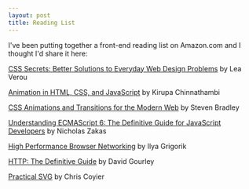 ```yaml
---
layout: post
title: Reading List
---
```


I've been putting together a front-end reading list on Amazon.com and I thought I'd share it here:

[CSS Secrets: Better Solutions to Everyday Web Design Problems](https://www.amazon.com/dp/1449372635) by Lea Verou

[Animation in HTML, CSS, and JavaScript](https://www.amazon.com/dp/1502548704) by Kirupa Chinnathambi

[CSS Animations and Transitions for the Modern Web](https://www.amazon.com/dp/0133980502) by Steven Bradley

[Understanding ECMAScript 6: The Definitive Guide for JavaScript Developers](https://www.amazon.com/dp/1593277571) by Nicholas Zakas

[High Performance Browser Networking](https://www.amazon.com/dp/1449344763) by Ilya Grigorik

[HTTP: The Definitive Guide](https://www.amazon.com/dp/1565925092) by David Gourley

[Practical SVG](https://www.amazon.com/Practical-SVG-Chris-Coyier/dp/193755743X) by Chris Coyier
